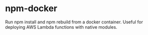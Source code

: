 # npm-docker
Run npm install and npm rebuild from a docker container. Useful for deploying AWS Lambda functions with native modules.
